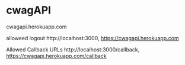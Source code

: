 # cwagAPI

cwagapi.herokuapp.com


alloweed logout 
http://localhost:3000, https://cwagapi.herokuapp.com

Allowed Callback URLs
http://localhost:3000/callback, https://cwagapi.herokuapp.com/callback